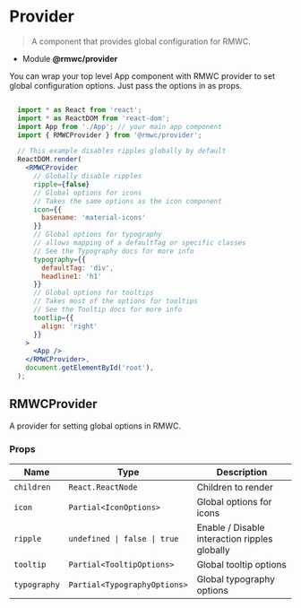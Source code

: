 # Provider

> A component that provides global configuration for RMWC.

- Module **@rmwc/provider**


You can wrap your top level App component with RMWC provider to set global configuration options. Just pass the options in as props.

```jsx

  import * as React from 'react';
  import * as ReactDOM from 'react-dom';
  import App from './App'; // your main app component
  import { RMWCProvider } from '@rmwc/provider';

  // This example disables ripples globally by default
  ReactDOM.render(
    <RMWCProvider
      // Globally disable ripples
      ripple={false}
      // Global options for icons
      // Takes the same options as the icon component
      icon={{
        basename: 'material-icons'
      }}
      // Global options for typography
      // allows mapping of a defaultTag or specific classes
      // See the Typography docs for more info
      typography={{
        defaultTag: 'div',
        headline1: 'h1'
      }}
      // Global options for tooltips
      // Takes most of the options for tooltips
      // See the Tooltip docs for more info
      tootlip={{
        align: 'right'
      }}
    >
      <App />
    </RMWCProvider>,
    document.getElementById('root'),
  );

```

## RMWCProvider
A provider for setting global options in RMWC.

### Props

| Name | Type | Description |
|------|------|-------------|
| `children` | `React.ReactNode` | Children to render |
| `icon` | `Partial<IconOptions>` | Global options for icons |
| `ripple` | `undefined \| false \| true` | Enable / Disable interaction ripples globally |
| `tooltip` | `Partial<TooltipOptions>` | Global tooltip options |
| `typography` | `Partial<TypographyOptions>` | Global typography options |


